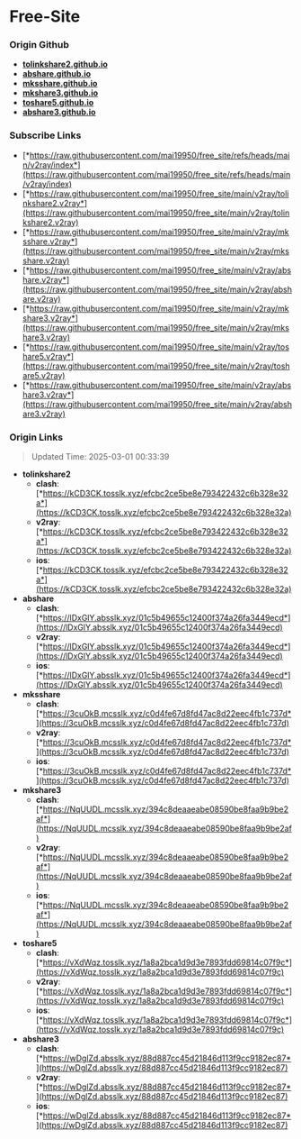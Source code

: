 # Free-Site

### Origin Github

- [**tolinkshare2.github.io**](https://github.com/tolinkshare2/tolinkshare2.github.io)
- [**abshare.github.io**](https://github.com/abshare/abshare.github.io)
- [**mksshare.github.io**](https://github.com/mksshare/mksshare.github.io)
- [**mkshare3.github.io**](https://github.com/mkshare3/mkshare3.github.io)
- [**toshare5.github.io**](https://github.com/toshare5/toshare5.github.io)
- [**abshare3.github.io**](https://github.com/abshare3/abshare3.github.io)

### Subscribe Links

- [*https://raw.githubusercontent.com/mai19950/free_site/refs/heads/main/v2ray/index*](https://raw.githubusercontent.com/mai19950/free_site/refs/heads/main/v2ray/index)
- [*https://raw.githubusercontent.com/mai19950/free_site/main/v2ray/tolinkshare2.v2ray*](https://raw.githubusercontent.com/mai19950/free_site/main/v2ray/tolinkshare2.v2ray)
- [*https://raw.githubusercontent.com/mai19950/free_site/main/v2ray/mksshare.v2ray*](https://raw.githubusercontent.com/mai19950/free_site/main/v2ray/mksshare.v2ray)
- [*https://raw.githubusercontent.com/mai19950/free_site/main/v2ray/abshare.v2ray*](https://raw.githubusercontent.com/mai19950/free_site/main/v2ray/abshare.v2ray)
- [*https://raw.githubusercontent.com/mai19950/free_site/main/v2ray/mkshare3.v2ray*](https://raw.githubusercontent.com/mai19950/free_site/main/v2ray/mkshare3.v2ray)
- [*https://raw.githubusercontent.com/mai19950/free_site/main/v2ray/toshare5.v2ray*](https://raw.githubusercontent.com/mai19950/free_site/main/v2ray/toshare5.v2ray)
- [*https://raw.githubusercontent.com/mai19950/free_site/main/v2ray/abshare3.v2ray*](https://raw.githubusercontent.com/mai19950/free_site/main/v2ray/abshare3.v2ray)

### Origin Links

> Updated Time: 2025-03-01 00:33:39

- **tolinkshare2**
  - **clash**: [*https://kCD3CK.tosslk.xyz/efcbc2ce5be8e793422432c6b328e32a*](https://kCD3CK.tosslk.xyz/efcbc2ce5be8e793422432c6b328e32a)
  - **v2ray**: [*https://kCD3CK.tosslk.xyz/efcbc2ce5be8e793422432c6b328e32a*](https://kCD3CK.tosslk.xyz/efcbc2ce5be8e793422432c6b328e32a)
  - **ios**: [*https://kCD3CK.tosslk.xyz/efcbc2ce5be8e793422432c6b328e32a*](https://kCD3CK.tosslk.xyz/efcbc2ce5be8e793422432c6b328e32a)
- **abshare**
  - **clash**: [*https://lDxGlY.absslk.xyz/01c5b49655c12400f374a26fa3449ecd*](https://lDxGlY.absslk.xyz/01c5b49655c12400f374a26fa3449ecd)
  - **v2ray**: [*https://lDxGlY.absslk.xyz/01c5b49655c12400f374a26fa3449ecd*](https://lDxGlY.absslk.xyz/01c5b49655c12400f374a26fa3449ecd)
  - **ios**: [*https://lDxGlY.absslk.xyz/01c5b49655c12400f374a26fa3449ecd*](https://lDxGlY.absslk.xyz/01c5b49655c12400f374a26fa3449ecd)
- **mksshare**
  - **clash**: [*https://3cuOkB.mcsslk.xyz/c0d4fe67d8fd47ac8d22eec4fb1c737d*](https://3cuOkB.mcsslk.xyz/c0d4fe67d8fd47ac8d22eec4fb1c737d)
  - **v2ray**: [*https://3cuOkB.mcsslk.xyz/c0d4fe67d8fd47ac8d22eec4fb1c737d*](https://3cuOkB.mcsslk.xyz/c0d4fe67d8fd47ac8d22eec4fb1c737d)
  - **ios**: [*https://3cuOkB.mcsslk.xyz/c0d4fe67d8fd47ac8d22eec4fb1c737d*](https://3cuOkB.mcsslk.xyz/c0d4fe67d8fd47ac8d22eec4fb1c737d)
- **mkshare3**
  - **clash**: [*https://NqUUDL.mcsslk.xyz/394c8deaaeabe08590be8faa9b9be2af*](https://NqUUDL.mcsslk.xyz/394c8deaaeabe08590be8faa9b9be2af)
  - **v2ray**: [*https://NqUUDL.mcsslk.xyz/394c8deaaeabe08590be8faa9b9be2af*](https://NqUUDL.mcsslk.xyz/394c8deaaeabe08590be8faa9b9be2af)
  - **ios**: [*https://NqUUDL.mcsslk.xyz/394c8deaaeabe08590be8faa9b9be2af*](https://NqUUDL.mcsslk.xyz/394c8deaaeabe08590be8faa9b9be2af)
- **toshare5**
  - **clash**: [*https://vXdWqz.tosslk.xyz/1a8a2bca1d9d3e7893fdd69814c07f9c*](https://vXdWqz.tosslk.xyz/1a8a2bca1d9d3e7893fdd69814c07f9c)
  - **v2ray**: [*https://vXdWqz.tosslk.xyz/1a8a2bca1d9d3e7893fdd69814c07f9c*](https://vXdWqz.tosslk.xyz/1a8a2bca1d9d3e7893fdd69814c07f9c)
  - **ios**: [*https://vXdWqz.tosslk.xyz/1a8a2bca1d9d3e7893fdd69814c07f9c*](https://vXdWqz.tosslk.xyz/1a8a2bca1d9d3e7893fdd69814c07f9c)
- **abshare3**
  - **clash**: [*https://wDglZd.absslk.xyz/88d887cc45d21846d113f9cc9182ec87*](https://wDglZd.absslk.xyz/88d887cc45d21846d113f9cc9182ec87)
  - **v2ray**: [*https://wDglZd.absslk.xyz/88d887cc45d21846d113f9cc9182ec87*](https://wDglZd.absslk.xyz/88d887cc45d21846d113f9cc9182ec87)
  - **ios**: [*https://wDglZd.absslk.xyz/88d887cc45d21846d113f9cc9182ec87*](https://wDglZd.absslk.xyz/88d887cc45d21846d113f9cc9182ec87)
